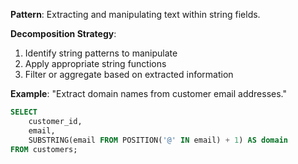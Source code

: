 **Pattern**: Extracting and manipulating text within string fields.

**Decomposition Strategy**:

1. Identify string patterns to manipulate
2. Apply appropriate string functions
3. Filter or aggregate based on extracted information

**Example**: "Extract domain names from customer email addresses."

```SQL
SELECT
    customer_id,
    email,
    SUBSTRING(email FROM POSITION('@' IN email) + 1) AS domain
FROM customers;
```
